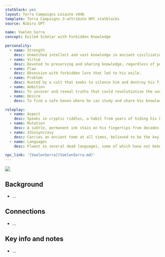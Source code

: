 ```yaml
---
statblock: yes
layout: Terra Campaigns Leiaute v04b
template: Terra Campaigns 3-attribute NPC statblocks
source: Nibiru GPT

name: Vaelen Sorra
concept: Exiled Scholar with Forbidden Knowledge

personality:
  - name: Strength
    desc: Unmatched intellect and vast knowledge in ancient civilizations.
  - name: Virtue
    desc: Devoted to preserving and sharing knowledge, regardless of personal risk.
  - name: Flaw
    desc: Obsession with forbidden lore that led to his exile.
  - name: Problem
    desc: Hunted by a cult that seeks to silence him and destroy his findings.
  - name: Ambition
    desc: To uncover and reveal truths that could revolutionize the understanding of their world.
  - name: Desire
    desc: To find a safe haven where he can study and share his knowledge freely.

roleplay:
  - name: Aspect
    desc: Speaks in cryptic riddles, a habit from years of hiding his knowledge in plain sight.
  - name: Mutation
    desc: A subtle, permanent ink stain on his fingertips from decades of handling ancient manuscripts and scrolls.
  - name: Idiosyncrasy
    desc: Carries an ancient tome at all times, believed to be the key to unlocking a legendary power.
  - name: Languages
    desc: Fluent in several dead languages, some of which have not been spoken for millennia.

npc_link: '[VaelenSorra](VaelenSorra.md)'
---
```


![](https://i.imgur.com/wfouHMY.png)


## Background
- ...

## Connections
- ...

## Key info and notes
- ...

